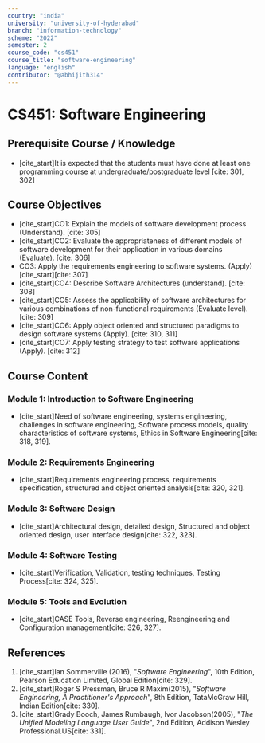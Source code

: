```yaml
---
country: "india"
university: "university-of-hyderabad"
branch: "information-technology"
scheme: "2022" 
semester: 2
course_code: "cs451"
course_title: "software-engineering"
language: "english"
contributor: "@abhijith314"
---
```


# CS451: Software Engineering

## Prerequisite Course / Knowledge
* [cite_start]It is expected that the students must have done at least one programming course at undergraduate/postgraduate level [cite: 301, 302]

## Course Objectives
* [cite_start]CO1: Explain the models of software development process (Understand). [cite: 305]
* [cite_start]CO2: Evaluate the appropriateness of different models of software development for their application in various domains (Evaluate). [cite: 306]
* CO3: Apply the requirements engineering to software systems. (Apply) [cite_start][cite: 307]
* [cite_start]CO4: Describe Software Architectures (understand). [cite: 308]
* [cite_start]CO5: Assess the applicability of software architectures for various combinations of non-functional requirements (Evaluate level). [cite: 309]
* [cite_start]CO6: Apply object oriented and structured paradigms to design software systems (Apply). [cite: 310, 311]
* [cite_start]CO7: Apply testing strategy to test software applications (Apply). [cite: 312]

## Course Content

### Module 1: Introduction to Software Engineering
* [cite_start]Need of software engineering, systems engineering, challenges in software engineering, Software process models, quality characteristics of software systems, Ethics in Software Engineering[cite: 318, 319].

### Module 2: Requirements Engineering
* [cite_start]Requirements engineering process, requirements specification, structured and object oriented analysis[cite: 320, 321].

### Module 3: Software Design
* [cite_start]Architectural design, detailed design, Structured and object oriented design, user interface design[cite: 322, 323].

### Module 4: Software Testing
* [cite_start]Verification, Validation, testing techniques, Testing Process[cite: 324, 325].

### Module 5: Tools and Evolution
* [cite_start]CASE Tools, Reverse engineering, Reengineering and Configuration management[cite: 326, 327].

## References
1.  [cite_start]Ian Sommerville (2016), "*Software Engineering*", 10th Edition, Pearson Education Limited, Global Edition[cite: 329].
2.  [cite_start]Roger S Pressman, Bruce R Maxim(2015), "*Software Engineering, A Practitioner's Approach*", 8th Edition, TataMcGraw Hill, Indian Edition[cite: 330].
3.  [cite_start]Grady Booch, James Rumbaugh, Ivor Jacobson(2005), "*The Unified Modeling Language User Guide*", 2nd Edition, Addison Wesley Professional.US[cite: 331].